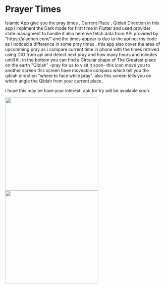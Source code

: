 <h1>Prayer Times</h1>
<p>
Islamic App give you the pray times , Current Place , Qiblah Direction
in this app i implment the Dark mode for first time in Flutter and used provider state managment to handle it also here we fetch data from API provided by "https://aladhan.com/" and the times appear is duo to the api not my code as i noticed a difference in some pray times .
this app also cover the area of upcomming pray as i compare current time in phone with the times retrived using DIO from api and detect next pray and how many hours and minutes untill it .
in the bottom you can find a Circular shape  of The Greatest place on the earth "Qiblah" -pray for us to visit it soon- this icon move you to another screen this screen have moveable compass which tell you the qiblah direction "where to face while pray". also this screen tells you on which angle the Qiblah from your current place.

i hope this may be have your interest.
apk for try will be available soon.


</p>

<img src="https://github.com/OsFoouad/PrayerTimes/blob/main/times.png" width="300" > <img src="https://github.com/OsFoouad/PrayerTimes/blob/main/qiblah.png" width="300" >

